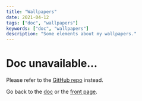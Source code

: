 ```yaml
---
title: "Wallpapers"
date: 2021-04-12
tags: ["doc", "wallpapers"]
keywords: ["doc", "wallpapers"]
description: "Some elements about my wallpapers."
---
```


# Doc unavailable...
Please refer to the [GitHub repo](https://github.com/a2n-s/wallpapers) instead.

Go back to the [doc](/public/config/doc) or the [front page](/public).  
